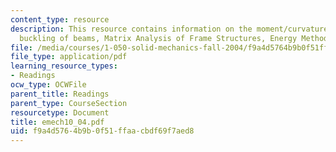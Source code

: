 ```yaml
---
content_type: resource
description: This resource contains information on the moment/curvature relation,
  buckling of beams, Matrix Analysis of Frame Structures, Energy Methods, and Problems.
file: /media/courses/1-050-solid-mechanics-fall-2004/f9a4d5764b9b0f51ffaacbdf69f7aed8_emech10_04.pdf
file_type: application/pdf
learning_resource_types:
- Readings
ocw_type: OCWFile
parent_title: Readings
parent_type: CourseSection
resourcetype: Document
title: emech10_04.pdf
uid: f9a4d576-4b9b-0f51-ffaa-cbdf69f7aed8
---
```

